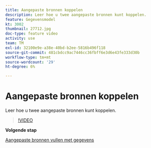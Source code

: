 ```yaml
---
title: Aangepaste bronnen koppelen
description: Leer hoe u twee aangepaste bronnen kunt koppelen.
feature: Gegevensmodel
kt: 3002
thumbnail: 27712.jpg
doc-type: feature video
activity: use
team: TM
exl-id: 32100e9e-a38e-40bd-b2ee-5816b496f118
source-git-commit: 481cbdcc9ac7446cc36fbff6e3d6e43fe333d30b
workflow-type: tm+mt
source-wordcount: '29'
ht-degree: 6%

---
```


# Aangepaste bronnen koppelen

Leer hoe u twee aangepaste bronnen kunt koppelen.

>[!VIDEO](https://video.tv.adobe.com/v/27712?quality=9)

**Volgende stap**

[Aangepaste bronnen vullen met gegevens](./populate-custom-resources-with-data.md)
